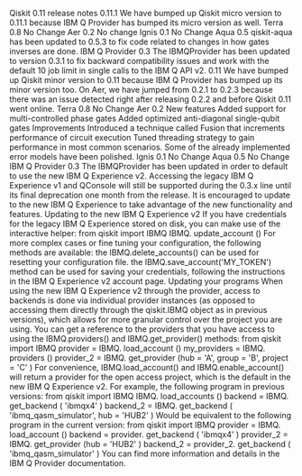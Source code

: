 Qiskit 0.11 release notes 0.11.1 We have bumped up Qiskit micro version to 0.11.1 because IBM Q Provider has bumped its micro version as well. Terra 0.8 No Change Aer 0.2 No change Ignis 0.1 No Change Aqua 0.5 qiskit-aqua has been updated to 0.5.3 to fix code related to changes in how gates inverses are done. IBM Q Provider 0.3 The IBMQProvider has been updated to version 0.3.1 to fix backward compatibility issues and work with the default 10 job limit in single calls to the IBM Q API v2. 0.11 We have bumped up Qiskit minor version to 0.11 because IBM Q Provider has bumped up its minor version too. On Aer, we have jumped from 0.2.1 to 0.2.3 because there was an issue detected right after releasing 0.2.2 and before Qiskit 0.11 went online. Terra 0.8 No Change Aer 0.2 New features Added support for multi-controlled phase gates Added optimized anti-diagonal single-qubit gates Improvements Introduced a technique called Fusion that increments performance of circuit execution Tuned threading strategy to gain performance in most common scenarios. Some of the already implemented error models have been polished. Ignis 0.1 No Change Aqua 0.5 No Change IBM Q Provider 0.3 The IBMQProvider has been updated in order to default to use the new IBM Q Experience v2. Accessing the legacy IBM Q Experience v1 and QConsole will still be supported during the 0.3.x line until its final deprecation one month from the release. It is encouraged to update to the new IBM Q Experience to take advantage of the new functionality and features. Updating to the new IBM Q Experience v2 If you have credentials for the legacy IBM Q Experience stored on disk, you can make use of the interactive helper: from qiskit import IBMQ IBMQ. update_account () For more complex cases or fine tuning your configuration, the following methods are available: the IBMQ.delete_accounts() can be used for resetting your configuration file. the IBMQ.save_account('MY_TOKEN') method can be used for saving your credentials, following the instructions in the IBM Q Experience v2 account page. Updating your programs When using the new IBM Q Experience v2 through the provider, access to backends is done via individual provider instances (as opposed to accessing them directly through the qiskit.IBMQ object as in previous versions), which allows for more granular control over the project you are using. You can get a reference to the providers that you have access to using the IBMQ.providers() and IBMQ.get_provider() methods: from qiskit import IBMQ provider = IBMQ. load_account () my_providers = IBMQ. providers () provider_2 = IBMQ. get_provider (hub = 'A', group = 'B', project = 'C' ) For convenience, IBMQ.load_account() and IBMQ.enable_account() will return a provider for the open access project, which is the default in the new IBM Q Experience v2. For example, the following program in previous versions: from qiskit import IBMQ IBMQ. load_accounts () backend = IBMQ. get_backend ( 'ibmqx4' ) backend_2 = IBMQ. get_backend ( 'ibmq_qasm_simulator', hub = 'HUB2' ) Would be equivalent to the following program in the current version: from qiskit import IBMQ provider = IBMQ. load_account () backend = provider. get_backend ( 'ibmqx4' ) provider_2 = IBMQ. get_provider (hub = 'HUB2' ) backend_2 = provider_2. get_backend ( 'ibmq_qasm_simulator' ) You can find more information and details in the IBM Q Provider documentation.